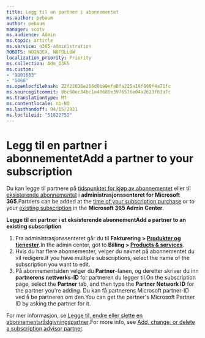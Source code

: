 ```yaml
---
title: Legg til en partner i abonnementet
ms.author: pebaum
author: pebaum
manager: scotv
ms.audience: Admin
ms.topic: article
ms.service: o365-administration
ROBOTS: NOINDEX, NOFOLLOW
localization_priority: Priority
ms.collection: Adm_O365
ms.custom:
- "9001683"
- "5066"
ms.openlocfilehash: 22f22016e266d0b99efe8fa225a19f689f4a71fc
ms.sourcegitcommit: 8bc60ec34bc1e40685e3976576e04a2623f63a7c
ms.translationtype: MT
ms.contentlocale: nb-NO
ms.lasthandoff: 04/15/2021
ms.locfileid: "51822752"
---
```

# <a name="add-a-partner-to-your-subscription"></a><span data-ttu-id="90ad0-102">Legg til en partner i abonnementet</span><span class="sxs-lookup"><span data-stu-id="90ad0-102">Add a partner to your subscription</span></span>

<span data-ttu-id="90ad0-103">Du kan legge til partnere på [tidspunktet for kjøp av abonnementet](https://docs.microsoft.com/microsoft-365/admin/misc/add-partner?view=o365-worldwide#add-a-partner-at-the-time-of-purchase) eller til [eksisterende abonnementet](https://docs.microsoft.com/microsoft-365/admin/misc/add-partner?view=o365-worldwide#add-a-partner-to-an-existing-subscription) i **administrasjonssenteret for Microsoft 365**.</span><span class="sxs-lookup"><span data-stu-id="90ad0-103">Partners can be added at the [time of your subscription purchase](https://docs.microsoft.com/microsoft-365/admin/misc/add-partner?view=o365-worldwide#add-a-partner-at-the-time-of-purchase) or to your [existing subscription](https://docs.microsoft.com/microsoft-365/admin/misc/add-partner?view=o365-worldwide#add-a-partner-to-an-existing-subscription) in the **Microsoft 365 Admin Center**.</span></span>

<span data-ttu-id="90ad0-104">**Legge til en partner i et eksisterende abonnement**</span><span class="sxs-lookup"><span data-stu-id="90ad0-104">**Add a partner to an existing subscription**</span></span>

1. <span data-ttu-id="90ad0-105">Fra administrasjonssenteret går du til **Fakturering > [Produkter og tjenester](https://go.microsoft.com/fwlink/p/?linkid=842054)**.</span><span class="sxs-lookup"><span data-stu-id="90ad0-105">In the admin center, got to **Billing > [Products & services](https://go.microsoft.com/fwlink/p/?linkid=842054)**.</span></span> 
2. <span data-ttu-id="90ad0-106">Hvis du har flere abonnementer, velger du navnet på abonnementet du vil redigere.</span><span class="sxs-lookup"><span data-stu-id="90ad0-106">If you have multiple subscriptions, select the name of the subscription you want to edit.</span></span> 
3. <span data-ttu-id="90ad0-107">På abonnementsiden velger du **Partner**-fanen, og deretter skriver du inn **partnerens nettverks-ID** for partneren du legger til.</span><span class="sxs-lookup"><span data-stu-id="90ad0-107">On the subscription page, select the **Partner** tab, and then type the **Partner Network ID** for the partner you're adding.</span></span> <span data-ttu-id="90ad0-108">Du kan få partnerens Microsoft partner-ID ved å be partneren om den.</span><span class="sxs-lookup"><span data-stu-id="90ad0-108">You can get the partner's Microsoft Partner ID by asking the partner for it.</span></span> 

<span data-ttu-id="90ad0-109">For mer informasjon, se [Legge til, endre eller slette en abonnementsrådgivningspartner](https://docs.microsoft.com/microsoft-365/admin/misc/add-partner).</span><span class="sxs-lookup"><span data-stu-id="90ad0-109">For more info, see [Add, change, or delete a subscription advisor partner](https://docs.microsoft.com/microsoft-365/admin/misc/add-partner).</span></span> 
